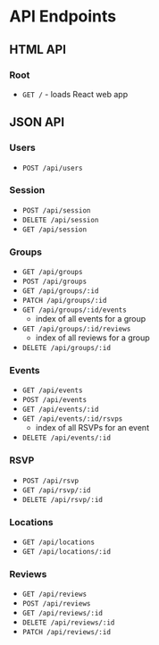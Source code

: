 # API Endpoints

## HTML API

### Root

- `GET /` - loads React web app

## JSON API

### Users

- `POST /api/users`

### Session

- `POST /api/session`
- `DELETE /api/session`
- `GET /api/session`

### Groups

- `GET /api/groups`
- `POST /api/groups`
- `GET /api/groups/:id`
- `PATCH /api/groups/:id`
- `GET /api/groups/:id/events`
  - index of all events for a group
- `GET /api/groups/:id/reviews`
  - index of all reviews for a group
- `DELETE /api/groups/:id`

### Events

- `GET /api/events`
- `POST /api/events`
- `GET /api/events/:id`
- `GET /api/events/:id/rsvps`
  - index of all RSVPs for an event
- `DELETE /api/events/:id`

### RSVP

- `POST /api/rsvp`
- `GET /api/rsvp/:id`
- `DELETE /api/rsvp/:id`

### Locations

- `GET /api/locations`
- `GET /api/locations/:id`

### Reviews

- `GET /api/reviews`
- `POST /api/reviews`
- `GET /api/reviews/:id`
- `DELETE /api/reviews/:id`
- `PATCH /api/reviews/:id`
